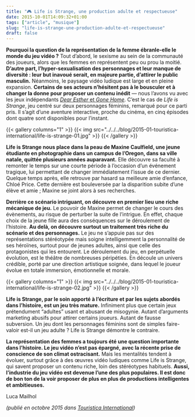 ```yaml
---
title: "🎮 Life is Strange, une production adulte et respectueuse"
date: 2015-10-01T14:09:32+01:00
tags: ["article", "musique"]
slug: "life-is-strange-une-production-adulte-et-respectueuse"
draft: false
---
```


**Pourquoi la question de la représentation de la femme ébranle-elle le monde du jeu vidéo ?** Tout d’abord, le sexisme au sein de la communauté des joueurs, alors que les femmes en représentent peu ou prou la moitié. **D’autre part, l’hyper-sexualisation des personnages et leur manque de diversité : leur but inavoué serait, en majeure partie, d’attirer le public masculin.** Néanmoins, le paysage vidéo ludique est large et en pleine expansion. **Certains de ses acteurs n’hésitent pas à le bousculer et à changer la donne pour proposer un contenu inédit** — nous l’avons vu avec les jeux indépendants [*Dear Esther* et *Gone Home*](https://lucamailhol.com/2015/04/dear-esther-et-gone-home-oeuvres-d-art-videoludiques/). C’est le cas de *Life is Strange*, jeu centré sur deux personnages féminins, remarqué pour ce parti pris. Il s’agit d’une aventure interactive, proche du cinéma, en cinq épisodes dont quatre sont disponibles pour l’instant.

{{< gallery columns="1" >}}
  {{< img src="../../../blog/2015-01-touristica-international/life-is-strange-01.jpg" >}}
{{< /gallery >}}

**Life is Strange nous place dans la peau de Maxine Caulfield, une jeune étudiante en photographie dans un campus de l’Oregon, dans sa ville natale, quittée plusieurs années auparavant.** Elle découvre sa faculté à remonter le temps sur une courte période à l’occasion d’un événement tragique, lui permettant de changer immédiatement l’issue de ce dernier. Quelque temps après, elle retrouve par hasard sa meilleure amie d’enfance, Chloé Price. Cette dernière est bouleversée par la disparition subite d’une élève et amie ; Maxine se joint alors à ses recherches.

**Derrière ce scénario intriguant, on découvre en premier lieu une riche mécanique de jeu.** Le pouvoir de Maxine permet de changer le cours des évènements, au risque de perturber la suite de l’intrigue. En effet, chaque choix de la jeune fille aura des conséquences sur le déroulement de l’histoire. **Au delà, on découvre surtout un traitement très riche du scénario et des personnages.** Le jeu ne s’appuie pas sur des représentations stéréotypée mais soigne intelligemment la personnalité de ses héroïnes, surtout pour de jeunes adultes, ainsi que celle des protagonistes qui les entourent. Le déroulement du jeu, en perpétuelle évolution, est le théâtre de nombreuses péripéties. En découle un univers crédible, porté par une direction artistique soignée, dans lequel le joueur évolue en totale immersion, émotionnelle et morale.

{{< gallery columns="1" >}}
  {{< img src="../../../blog/2015-01-touristica-international/life-is-strange-02.jpg" >}}
{{< /gallery >}}

**Life is Strange, par le soin apporté à l’écriture et par les sujets abordés dans l’histoire, est un jeu très mature.** Infiniment plus que certain jeux prétendument “adultes” usant et abusant de misogynie. Autant d’arguments marketing abusifs pour attirer certains joueurs. Autant de fausse subversion. Un jeu dont les personnages féminins sont de simples faire-valoir est-il un jeu adulte ? Life is Strange démontre le contraire.

**La représentation des femmes a toujours été une question importante dans l’histoire. Le jeu vidéo n’est pas épargné, avec la récente prise de conscience de son climat ostracisant.** Mais les mentalités tendent à évoluer, surtout grâce à des œuvres vidéo ludiques comme Life is Strange, qui savent proposer un contenu riche, loin des stéréotypes habituels. **Aussi, l’industrie du jeu vidéo est devenue l’une des plus populaires. Il est donc de bon ton de la voir proposer de plus en plus de productions intelligentes et ambitieuses.**

Luca Mailhol

*(publié en octobre 2015 dans [Touristica International](https://fr.calameo.com/read/0007226911e2cec266cf4))*
